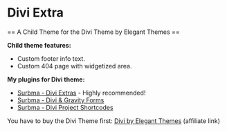Divi Extra
==================

== A Child Theme for the Divi Theme by Elegant Themes ==

**Child theme features:**

- Custom footer info text.
- Custom 404 page with widgetized area.

**My plugins for Divi theme:**

- <a href="https://wordpress.org/plugins/surbma-divi-extras/" target="_blank">Surbma - Divi Extras</a> - Highly recommended!
- <a href="https://wordpress.org/plugins/surbma-divi-gravity-forms/" target="_blank">Surbma - Divi & Gravity Forms</a>
- <a href="https://wordpress.org/plugins/surbma-divi-project-shortcodes/" target="_blank">Surbma - Divi Project Shortcodes</a>

You have to buy the Divi Theme first: <a href="http://surbma.com/go/elegantthemes/" target="_blank">Divi by Elegant Themes</a> (affiliate link)